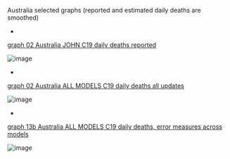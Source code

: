 Australia selected graphs (reported and estimated daily deaths are smoothed) 

*

[graph 02 Australia JOHN C19 daily deaths reported](https://github.com/pourmalek/CovidLongitudinal/blob/main/output/countries/Australia/graph%2002%20Australia%20JOHN%20C19%20daily%20deaths%20reported.pdf)

![image](https://github.com/pourmalek/CovidLongitudinal/assets/30849720/e99ef95e-a5b1-4e71-8e11-5bd99dbf7a34)

*

[graph 02 Australia ALL MODELS C19 daily deaths all updates](https://github.com/pourmalek/CovidLongitudinal/blob/main/output/countries/Australia/graph%2002%20Australia%20ALL%20MODELS%20C19%20daily%20deaths%20all%20updates.pdf)

![image](https://github.com/pourmalek/CovidLongitudinal/assets/30849720/30397f64-8ce6-401d-b60d-2d9d2c14928c)

*

[graph 13b Australia ALL MODELS C19 daily deaths, error measures across models](https://github.com/pourmalek/CovidLongitudinal/blob/main/output/countries/Australia/graph%2013b%20Australia%20ALL%20MODELS%20C19%20daily%20deaths%2C%20error%20measures%20across%20models.pdf)

![image](https://github.com/pourmalek/CovidLongitudinal/assets/30849720/915cb63c-4844-4442-a7bb-089443504bac)

